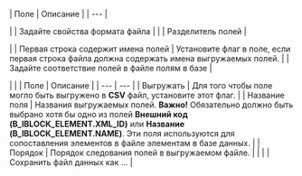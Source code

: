 | Поле | Описание |
| --- |

|
| Задайте свойства формата файла | |
| Разделитель полей |

|
| Первая строка содержит имена полей | Установите флаг в поле, если первая строка файла должна содержать имена выгружаемых полей. |
| Задайте соответствие полей в файле полям в базе |

|
| | Поле | Описание | | --- | --- | | Выгружать | Для того чтобы поле могло быть выгружено в **CSV** файл, установите этот флаг. | | Название поля | Названия выгружаемых полей. **Важно!** Обязательно должно быть выбрано хотя бы одно из полей **Внешний код (B\_IBLOCK\_ELEMENT.XML\_ID)** или **Название (B\_IBLOCK\_ELEMENT.NAME)**. Эти поля используются для сопоставления элементов в файле элементам в базе данных. | | Порядок | Порядок следования полей в выгружаемом файле. | | |
| Сохранить файл данных как ... |
